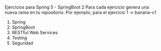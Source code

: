 Ejercicios para Spring 5 - SpringBoot 2
Para cada ejercicio genera una nueva rama en tu repositorio.
Por ejemplo, para el ejercicio 1 -> banana-v1

1. Spring
2. SpringBoot
3. RESTful Web Services
4. Testing
5. Seguridad
